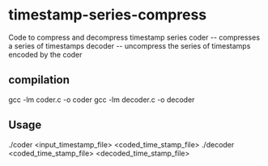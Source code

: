 timestamp-series-compress
=========================

Code to compress and decompress timestamp series
coder -- compresses a series of timestamps
decoder -- uncompress the series of timestamps encoded by the coder



compilation
-------------
gcc -lm coder.c -o coder
gcc -lm decoder.c -o decoder



Usage
-------------
./coder <input_timestamp_file> <coded_time_stamp_file>
./decoder <coded_time_stamp_file> <decoded_time_stamp_file>

